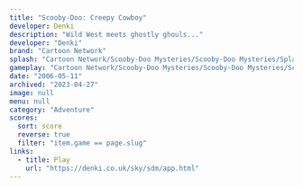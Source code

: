 ```yaml
---
title: "Scooby-Doo: Creepy Cowboy"
developer: Denki
description: "Wild West meets ghostly ghouls..."
developer: "Denki"
brand: "Cartoon Network"
splash: "Cartoon Network/Scooby-Doo Mysteries/Scooby-Doo Mysteries/Splash.jpg"
gameplay: "Cartoon Network/Scooby-Doo Mysteries/Scooby-Doo Mysteries/Screen02.jpg"
date: "2006-05-11"
archived: "2023-04-27"
image: null
menu: null
category: "Adventure"
scores:
  sort: score
  reverse: true
  filter: "item.game == page.slug"
links:
  - title: Play
    url: "https://denki.co.uk/sky/sdm/app.html"
---
```

